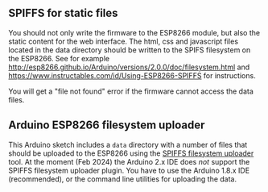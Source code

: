 ## SPIFFS for static files

You should not only write the firmware to the ESP8266 module, but also the static content for the web interface. The html, css and javascript files located in the data directory should be written to the SPIFS filesystem on the ESP8266. See for example http://esp8266.github.io/Arduino/versions/2.0.0/doc/filesystem.html and https://www.instructables.com/id/Using-ESP8266-SPIFFS for instructions.

You will get a "file not found" error if the firmware cannot access the data files.

## Arduino ESP8266 filesystem uploader

This Arduino sketch includes a `data` directory with a number of files that should be uploaded to the ESP8266 using the [SPIFFS filesystem uploader](https://github.com/esp8266/arduino-esp8266fs-plugin) tool. At the moment (Feb 2024) the Arduino 2.x IDE does *not* support the SPIFFS filesystem uploader plugin. You have to use the Arduino 1.8.x IDE (recommended), or the command line utilities for uploading the data.
